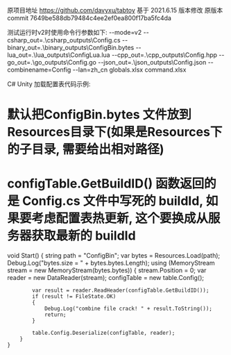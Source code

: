 原项目地址 https://github.com/davyxu/tabtoy
基于 2021.6.15 版本修改
原版本commit 7649be588db79484c4ee2ef0ea800f17ba5fc4da


测试运行时v2时使用命令行参数如下:
--mode=v2 --csharp_out=.\csharp_outputs\Config.cs --binary_out=.\binary_outputs\ConfigBin.bytes --lua_out=.\lua_outputs\ConfigLua.lua --cpp_out=.\cpp_outputs\Config.hpp --go_out=.\go_outputs\Config.go --json_out=.\json_outputs\Config.json --combinename=Config --lan=zh_cn globals.xlsx command.xlsx


C# Unity 加载配置表代码示例:
# 默认把ConfigBin.bytes 文件放到 Resources目录下(如果是Resources下的子目录, 需要给出相对路径)
# configTable.GetBuildID() 函数返回的是 Config.cs 文件中写死的 buildId, 如果要考虑配置表热更新, 这个要换成从服务器获取最新的 buildId
void Start()
    {
        string path = "ConfigBin";
        var bytes = Resources.Load<TextAsset>(path);
        Debug.Log("bytes.size = " + bytes.bytes.Length);
        using (MemoryStream stream = new MemoryStream(bytes.bytes))
        {
            stream.Position = 0;
            var reader = new DataReader(stream);
            configTable = new table.Config();
            
            var result = reader.ReadHeader(configTable.GetBuildID());
            if (result != FileState.OK)
            {
                Debug.Log("combine file crack! " + result.ToString());
                return;
            }

            table.Config.Deserialize(configTable, reader);
        }
    }